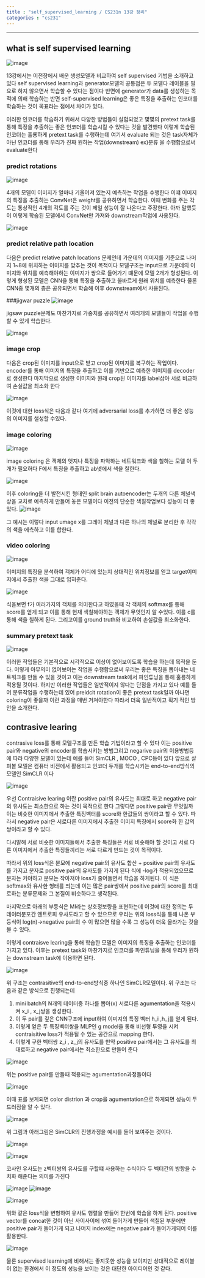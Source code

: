 ```yaml
---
title : "self_supervised_learning / CS231n 13강 정리"
categories : "cs231"
--- 
```


-------------
## what is self supervised learning 

![image](https://user-images.githubusercontent.com/65720894/131608925-ec2a5fa8-6a6b-4b8e-992d-23d43ad5526f.png)

13강에서는 이전장에서 배운 생성모델과 비교하여 self supervised 기법을 소개하고 있다 self supervised learning과 generator모델의 공통점은 
두 모델다 레이블을 필요로 하지 않으면서 학습할 수 있다는 점이다 반면에 generator가 data를 생성하는 목적에 의해 학습하는 반면 self-supervised learning은 좋은 특징을 추출하는
인코더를 학습하는 것이 목표라는 점에서 차이가 있다. 

이러한 인코더를 학습하기 위해서 다양한 방법들이 실험되었고 몇몇의 pretext task를 통해 특징을 추출하는 좋은 인코더를 학습시킬 수 있다는 것을 발견했다 이렇게 학습된 인코더는
훌룡하게 pretext task를 수행하는데 여기서 evaluate 되는 것은 task자체가 아닌 인코더를 통해 우리가 진짜 원하는 작업(downstream) ex)분류 을 수행함으로써 evaluate한다 

### predict rotations

![image](https://user-images.githubusercontent.com/65720894/131609374-04fe9606-bc77-42e3-a750-18d03b1413f7.png)

4개의 모델이 이미지가 얼마나 기울어져 있는지 예측하는 작업을 수행한다 이떄 이미지의 특징을 추출하는 ConvNet은 weight를 공유하면서 학습한다.
이때 변화를 주는 각도는 통상적인 4개의 각도를 주는 것이 제일 성능이 잘 나온다고 주장한다. 아까 말했듯이 이렇게 학습된 모델에서 ConvNet만 가져와 downstream작업에 
사용된다.

![image](https://user-images.githubusercontent.com/65720894/131610365-52d3cd4d-8482-4055-b8db-ad9430ee1cd1.png)
### predict relative path location
다음은 predict relative patch locations 문제인데 가운데의 이미지를 기준으로 나머지 1~8에 위치하는 이미지를 맞추는 것이 목적이다 모델구조는 input으로 가운데의 이미지와 위치를 예측해야하는 이미지가 쌍으로 들어가기 떄문에 모델 2개가 형성된다. 이렇게 형성된 모델은 CNN을 통해 특징을 추출하고 올바르게 원래 위치를 예측한다 물론 CNN중 몇개의 층은 공유되면서 학습해 
이후 downstream에서 사용된다.

###jigwar puzzle
![image](https://user-images.githubusercontent.com/65720894/131610580-f1c98cdd-d42e-48e9-a31a-5e4937673ef5.png)

jigsaw puzzle문제도 마찬가지로 가중치를 공유하면서 여러개의 모델들이 작업을 수행할 수 있게 학습한다.

![image](https://user-images.githubusercontent.com/65720894/131610735-62eab2f2-990e-4092-bb6e-0d2e2a82e6c6.png)

### image crop
다음은 crop된 이미지를 input으로 받고 crop된 이미지를 복구하는 작업이다. encoder를 통해 이미지의 특징을 추출하고 이를 기반으로 예측한 이미지를 decoder로 생성한다
마지막으로 생성한 이미지와 원래 crop된 이미지를 label삼아 서로 비교하여 손실값을 최소화 한다 

![image](https://user-images.githubusercontent.com/65720894/131611135-d5baad76-8d0f-41fc-a425-9914d4575abe.png)

이것에 대한 loss식은 다음과 같다 여기에 adversarial loss를 추가하면 더 좋은 성능의 이미지를 샐성할 수있다. 


### image coloring
![image](https://user-images.githubusercontent.com/65720894/131611934-8cf6537b-3049-4e82-b007-0bded69ada9a.png)

image coloring 은 객체의 앳지나 특징을 파악하는 네트워크와 색을 칠하는 모델 이 두개가 필요허다 F에서 특징을 추출하고 ab넷에서 색을 칠한다.

![image](https://user-images.githubusercontent.com/65720894/131612158-1147331b-3b5a-4345-a84f-38a49b276bf0.png)

이후 coloring을 더 발전시킨 형태인 split brain autoencoder는 두개의 다른 체널색상을 교차로 예측하게 만들어 놓은 모델이다 이전의 단순한 
색칠작업보다 성능이 더 좋았다.
![image](https://user-images.githubusercontent.com/65720894/131612312-6227f8c2-eef7-4c47-a9e0-5a637c003021.png)

그 예시는 이렇다 input umage x를 그레이 체널과 다른 하나의 체널로 분리한 후 각각의 색을 에측하고 이를 합한다.


### video coloring
![image](https://user-images.githubusercontent.com/65720894/131612443-9b73fece-9622-4b3e-9bd1-18bc512ebb3f.png)

이미지의 특징을 분석하여 객체가 어디에 있는지 상대적인 위치정보를 얻고 target이미지에서 추출한 색을 그대로 입혀준다.

![image](https://user-images.githubusercontent.com/65720894/131612521-0d94ebfb-c767-4cf9-acde-e872558b199f.png)

식을보면 f가 여러가지의 객체를 의미한다고 하였을때 각 객체의 softmax를 통해 score를 얻게 되고 이를 통해 현재 색칠해야하는 객체가 무엇인지 
알 수있다. 이를 c를 통해 색을 칠하게 된다. 그리고이를 ground truth와 비교하여 손실값을 최소화한다.


### summary pretext task

![image](https://user-images.githubusercontent.com/65720894/131612809-5e2872fc-bbee-4a18-8e9a-09311455c337.png)

이러한 작업들은 기본적으로 시각적으로 이상이 없어보이도록 학습을 하는데 목적을 둔다. 이렇게 아무의미 없어보이는 작업을 수행함으로써 우리는 좋은
특징을 뽑아내는 네트워크를 만들 수 있을 것이고 이는 downstream task에서 파인튜닝을 통해 훌룡하게 적용될 것이다. 하지만 이러한 작업들은
일반적이지 않다는 단점을 가지고 있다 예를 들어 분류작업을 수행하는데 있어 preidcit rotation이 좋은 pretext task일까 아나면 coloring이 좋을까
이런 과정을 매번 거쳐야한다 따라서 더욱 일반적이고 획기 적인 방안을 소개한다.


## contrasive learing 

contrasive loss를 통해 모델구조를 만든 학습 기법이라고 할 수 있다 이는 positive pair와 negative의 encoder를 학습시키는 방법그리고 negarive pair의 이용방법등에 따라 
다양한 모델이 있는데 예를 들어 SimCLR , MOCO , CPC등이 있다 앞으로 살펴볼 모델은 컴퓨터 비전에서 활용되고 인코더 두개를 학습시키는 end-to-end방식의 모델인 SimCLR 이다

![image](https://user-images.githubusercontent.com/65720894/131614374-48e77b03-3128-4c6f-a5c1-210ff563a373.png)

우선 Contraisive learing 이란 positive pair의 유사도는 최대로 하고 negative pair의 유사도는 최소한으로 하는 것이 목적으로 한다 그렇다면
positive pair란 무엇일까 이는 비슷한 이미지에서 추출한 특징벡터를 score화 한값들의 쌍이라고 할 수 있다. 따라서 negative pair은 서로다른 이미지에서
추출한 이미지 특징에서 score화 한 값의 쌍이라고 할 수 있다. 

다시말해 서로 비슷한 이미지들에서 추출한 특징들은 서로 비슷해야 할 것이고 서로 다른 이미지에서 추출한 특징들끼리는 서로 다르게 만드는 것이 목적이다.

따라서 위의 loss식은 분모에 negative pair의 유사도 합산 + positive pair의 유사도 를 가지고 분자로 positive pair의 유사도를 가지게 된다 식에 -log가 적용되었으므로
분자는 커야하고 분모는 작아저야 loss가 줄어들면서 학습을 하게된다. 이 식은 softmax와 유사한 형태를 띄는데 이는 많은 pair쌍에서 positive pair의 score를 최대로하는 분류문제와
그 본질이 비슷하다고 생각된다. 

마지막으로 아래의 부등식은 MI라는 상호정보량을 표현하는데 이것에 대한 정의는 두 데이터분포간 엔트로피 유사도라고 할 수 있으므로 우리는 위의 loss식을 통해 나온
부등식이 log(n)->negative pair의 수 이 많으면 많을 수록 그 성능이 더욱 올라가는 것을 볼 수 있다.

이렇게 contraisve learing을 통해 학습한 모델은 이미지의 특징을 추출하는 인코더를 가지고 있다. 이후는 pretext task와 마찬가지로 인코더를 파인튜닝을 통해
우리가 원하는 downstream task에 이용하면 된다.

![image](https://user-images.githubusercontent.com/65720894/130955199-ce22186d-9499-40b7-8301-87ebc0a76e12.png)

위 구조는 contrasitive의 end-to-end방식중 하나인 SimCLR모델이다. 위 구조는 다음과 같은 방식으로 진행되는데

1. mini batch의 N개의 데이터중 하나를 뽑아(x) 서로다른 agumentation을 적용시켜 x_i , x_j쌍을 생성한다. 
2. 이 두 pair를 깊은 CNN구조에 input하여 이미지의 특징 벡터 h_i ,h_j를 얻게 된다.
3. 이렇게 얻은 두 특징벡터쌍을 MLP인 g model을 통해 비선형 투영을 시켜 contraisitive loss가 적용될 수 있는 공간으로 mapping 한다.
4. 이렇게 구한 벡터쌍 z_i , z_j의 유사도를 만약 positive pair에서는 그 유사도를 최대로하고 negative pair에서는 최소한으로 만들어 준다

![image](https://user-images.githubusercontent.com/65720894/130955223-eb69e2db-93fb-4895-86be-0d31e4209a8f.png)

위는 positive pair를 만들때 적용되는 agumentation과정들이다 

![image](https://user-images.githubusercontent.com/65720894/130955244-3c7fe208-8cfd-459b-b361-865a6740fd7a.png)

이때 표를 보게되면 color distrion 과 crop을 agumentation으로 하게되면 성능이 두드러짐을 알 수 있다.

![image](https://user-images.githubusercontent.com/65720894/130961133-e1b88019-fe2b-4c41-94f9-feffac08cde8.png)

위 그림과 아래그림은 SimCLR의 진행과정을 예시를 들어 보여주는 것이다.

![image](https://user-images.githubusercontent.com/65720894/130955316-34681cc5-80fa-4d62-96b1-0cdcc8234f93.png)

![image](https://user-images.githubusercontent.com/65720894/130955583-72619634-15c0-4a92-846a-3906d8013e22.png)

코사인 유사도는 z벡터쌍의 유사도를 구할떄 사용하는 수식이다 두 벡터간의 방향을 수치화 해준다는 의미를 가진다


![image](https://user-images.githubusercontent.com/65720894/130955507-a1a1cc27-9a26-4a9c-9f8f-93bb7db844fc.png)
![image](https://user-images.githubusercontent.com/65720894/130955532-5f525e59-10b6-42b2-a70b-93fa70e3d445.png)


![image](https://user-images.githubusercontent.com/65720894/130955393-00daafde-65d8-4882-8a70-9890f84a417a.png)

위와 같은 loss식을 변형하여 유사도 행렬을 만들어 한번에 학습을 하게 된다. positive vector를 concat한 것이 아닌 사이사이에
섞여 들어가게 만들어 색칠된 부분에만 positive pair가 들어가게 되고 나머지 index에는 negative pair가 들어가게되어 이를 활용한다.

![image](https://user-images.githubusercontent.com/65720894/130955835-6ac14f98-19f2-498d-8300-8c2c738d90c7.png)

물론 supervised learning에 비해서는 좋지못한 성능을 보이지만 상대적으로 레이블이 없는 환경에서 이 정도의 성능을 보이는 것은
대단한 아이디어인 것 같다.

















